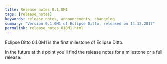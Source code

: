 ```yaml
---
title: Release notes 0.1.0M1
tags: [release_notes]
keywords: release notes, announcements, changelog
summary: "Version 0.1.0M1 of Eclipse Ditto, released on 14.12.2017"
permalink: release_notes_010M1.html
---
```


Eclipse Ditto 0.1.0M1 is the first milestone of Eclipse Ditto.

In the future at this point you'll find the release notes for a milestone or a full release.
